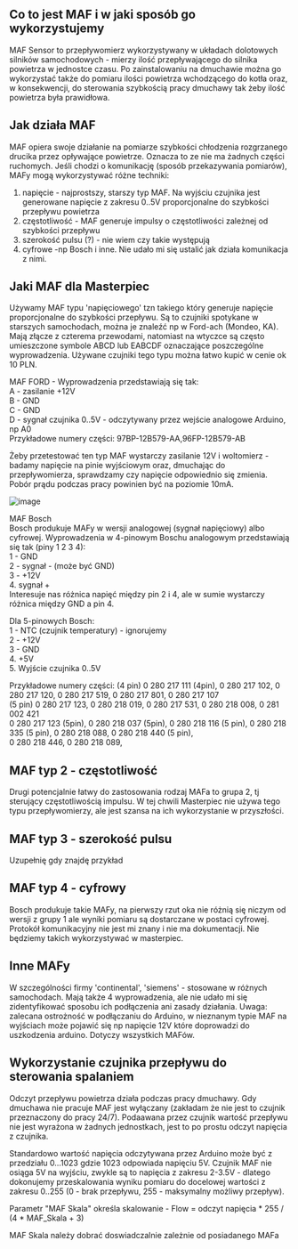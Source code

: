 

## Co to jest MAF i w jaki sposób go wykorzystujemy
MAF Sensor to przepływomierz wykorzystywany w układach dolotowych silników samochodowych - mierzy ilość przepływającego do silnika powietrza w jednostce czasu.
Po zainstalowaniu na dmuchawie można go wykorzystać także do pomiaru ilości powietrza wchodzącego do kotła oraz, w konsekwencji, do sterowania szybkością pracy dmuchawy tak żeby ilość powietrza była prawidłowa.

## Jak działa MAF
MAF opiera swoje działanie na pomiarze szybkości chłodzenia rozgrzanego drucika przez opływające powietrze. Oznacza to ze nie ma żadnych części ruchomych.
Jeśli chodzi o komunikację (sposób przekazywania pomiarów), MAFy mogą wykorzystywać różne techniki:
1. napięcie - najprostszy, starszy typ MAF. Na wyjściu czujnika jest generowane napięcie z zakresu 0..5V proporcjonalne do szybkości przepływu powietrza
2. częstotliwość - MAF generuje impulsy o częstotliwości zależnej od szybkości przepływu
3. szerokość pulsu (?) - nie wiem czy takie występują
4. cyfrowe -np Bosch  i inne. Nie udało mi się ustalić jak działa komunikacja z nimi.

## Jaki MAF dla Masterpiec
Używamy MAF typu 'napięciowego' tzn takiego który generuje napięcie proporcjonalne do szybkości przepływu. Są to czujniki spotykane w starszych samochodach, można je znaleźć np w Ford-ach (Mondeo, KA). Mają złącze z czterema przewodami, natomiast na wtyczce są często umieszczone symbole ABCD lub EABCDF oznaczające poszczególne wyprowadzenia. Używane czujniki tego typu można łatwo kupić w cenie ok 10 PLN.


MAF FORD - Wyprowadzenia przedstawiają się tak: <br>
A - zasilanie +12V<br>
B - GND<br>
C - GND<br>
D - sygnał czujnika 0..5V - odczytywany przez wejście analogowe Arduino, np A0<br>
Przykładowe numery części: 97BP-12B579-AA,96FP-12B579-AB

Żeby przetestować ten typ MAF wystarczy zasilanie 12V i woltomierz -badamy napięcie na pinie wyjściowym oraz, dmuchając do przepływomierza, sprawdzamy czy napięcie odpowiednio się zmienia. Pobór prądu podczas pracy powinien być na poziomie 10mA.

![image](https://user-images.githubusercontent.com/1706814/174991645-42abb5e7-1ce4-499b-aaa7-12e494611787.png)

MAF Bosch <br/>
Bosch produkuje MAFy w wersji analogowej (sygnał napięciowy) albo cyfrowej.
Wyprowadzenia w 4-pinowym Boschu analogowym przedstawiają się tak (piny 1 2 3 4):<br/>
1 - GND<br>
2 - sygnał - (może być GND)<br>
3 - +12V<br>
4. sygnał + <br>
Interesuje nas różnica napięć między pin 2 i 4, ale w sumie wystarczy różnica między GND a pin 4.<br>

Dla 5-pinowych Bosch:<br>
1 - NTC (czujnik temperatury) - ignorujemy<br>
2 - +12V <br>
3 - GND<br>
4. +5V<br>
5. Wyjście czujnika 0..5V<br>

Przykładowe numery części:
(4 pin) 0 280 217 111 (4pin), 0 280 217 102, 0 280 217 120, 0 280 217 519, 0 280 217 801, 0 280 217 107<br>
(5 pin) 0 280 217 123,  0 280 218 019,  0 280 217 531, 0 280 218 008, 0 281 002 421 <br> 
0 280 217 123 (5pin), 0 280 218 037 (5pin), 0 280 218 116 (5 pin), 0 280 218 335 (5 pin),  0 280 218 088, 0 280 218 440 (5 pin), <br>
0 280 218 446, 0 280 218 089, 




## MAF typ 2 - częstotliwość
Drugi potencjalnie łatwy do zastosowania rodzaj MAFa to grupa 2, tj sterujący częstotliwością impulsu.
W tej chwili Masterpiec nie używa tego typu przepływomierzy, ale jest szansa na ich wykorzystanie w przyszłości.


## MAF typ 3 - szerokość pulsu
Uzupełnię gdy znajdę przykład

## MAF typ 4 - cyfrowy
Bosch produkuje takie MAFy, na pierwszy rzut oka nie różnią się niczym od wersji z grupy 1 ale wyniki pomiaru są dostarczane w postaci cyfrowej. Protokół komunikacyjny nie jest mi znany i nie ma dokumentacji. Nie będziemy takich wykorzystywać w masterpiec.

## Inne MAFy
W szczególności firmy 'continental', 'siemens' - stosowane w różnych samochodach. Mają także 4 wyprowadzenia, ale nie udało mi się zidentyfikować sposobu ich podłączenia ani zasady działania.
Uwaga: zalecana ostrożność w podłączaniu do Arduino, w nieznanym typie MAF na wyjściach może pojawić się np napięcie 12V które doprowadzi do uszkodzenia arduino.
Dotyczy wszystkich MAFów.

## Wykorzystanie czujnika przepływu do sterowania spalaniem

Odczyt przepływu powietrza działa podczas pracy dmuchawy. Gdy dmuchawa nie pracuje MAF jest wyłączany (zakładam że nie jest to czujnik przeznaczony do pracy 24/7).
Podaawana przez czujnik wartość przepływu nie jest wyrażona w żadnych jednostkach, jest to po prostu odczyt napięcia z czujnika.

Standardowo wartość napięcia odczytywana przez Arduino może być z przedziału 0...1023 gdzie 1023 odpowiada napięciu 5V. Czujnik MAF nie osiąga 5V na wyjściu, zwykle są to napięcia z zakresu 2-3.5V - dlatego dokonujemy przeskalowania wyniku pomiaru do docelowej wartości z zakresu 0..255 (0 - brak przepływu, 255 - maksymalny możliwy przepływ).


Parametr "MAF Skala" określa skalowanie - Flow = odczyt napięcia * 255 / (4 * MAF_Skala + 3) 

MAF Skala należy dobrać doswiadczalnie zależnie od posiadanego MAFa
